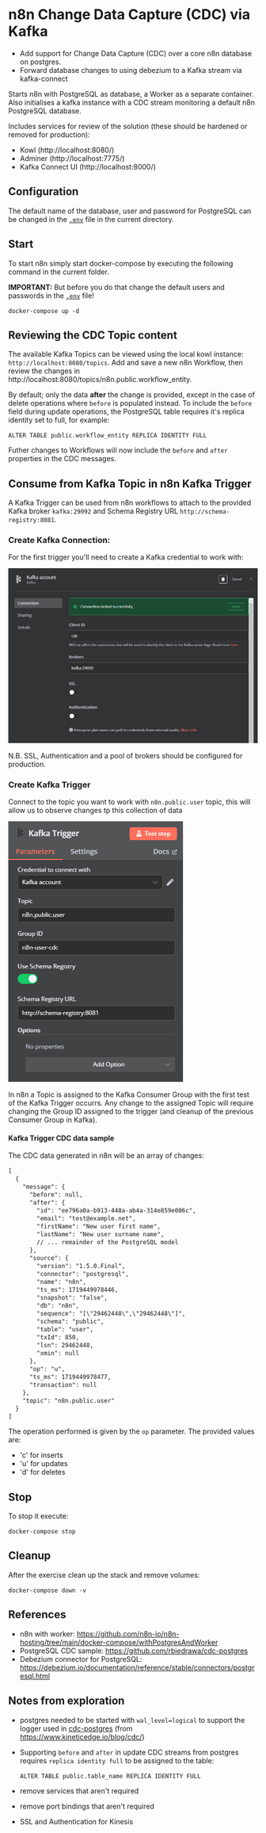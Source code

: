 # n8n Change Data Capture (CDC) via Kafka

- Add support for Change Data Capture (CDC) over a core n8n database on postgres. 
- Forward database changes to using debezium to a Kafka stream via kafka-connect

Starts n8n with PostgreSQL as database, a Worker as a separate container.
Also initialises a kafka instance with a CDC stream monitoring a default n8n PostgreSQL database.

Includes services for review of the solution (these should be hardened or removed for production):
  - Kowl (http://localhost:8080/)
  - Adminer (http://localhost:7775/)
  - Kafka Connect UI (http://localhost:8000/)

## Configuration

The default name of the database, user and password for PostgreSQL can be changed in the [`.env`](.env) file in the current directory.

## Start

To start n8n simply start docker-compose by executing the following
command in the current folder.

**IMPORTANT:** But before you do that change the default users and passwords in the [`.env`](.env) file!

```
docker-compose up -d
```

## Reviewing the CDC Topic content

The available Kafka Topics can be viewed using the local kowl instance: `http://localhost:8080/topics`.  Add and save a new n8n Workflow, then review the changes in http://localhost:8080/topics/n8n.public.workflow_entity.


By default; only the data **after** the change is provided, except in the case of delete operations where `before` is populated instead. To include the `before` field during update operations, the PostgreSQL table requires it's replica identity set to full, for example:
```
ALTER TABLE public.workflow_entity REPLICA IDENTITY FULL
```

Futher changes to Workflows will now include the `before` and `after` properties in the CDC messages.

## Consume from Kafka Topic in n8n Kafka Trigger

A Kafka Trigger can be used from n8n workflows to attach to the provided Kafka broker `kafka:29092` and Schema Registry URL `http://schema-registry:8081`.

### Create Kafka Connection:

For the first trigger you'll need to create a Kafka credential to work with:

![create connection to kafka](docs/connection.png)

N.B. SSL, Authentication and a pool of brokers should be configured for production.

### Create Kafka Trigger

Connect to the topic you want to work with `n8n.public.user` topic, this will allow us to observe changes tp this collection of data

![connect to n8n.public.user topic](docs/trigger.png)

In n8n a Topic is assigned to the Kafka Consumer Group with the first test of the Kafka Trigger occurrs. Any change to the assigned Topic will require changing the Group ID assigned to the trigger (and cleanup of the previous Consumer Group in Kafka).

#### Kafka Trigger CDC data sample

The CDC data generated in n8n will be an array of changes:
```
[
  {
    "message": {
      "before": null,
      "after": {
        "id": "ee796a0a-b913-448a-ab4a-314e859e006c",
        "email": "test@example.net",
        "firstName": "New user first name",
        "lastName": "New user surname name",
        // ... remainder of the PostgreSQL model
      },
      "source": {
        "version": "1.5.0.Final",
        "connector": "postgresql",
        "name": "n8n",
        "ts_ms": 1719449978446,
        "snapshot": "false",
        "db": "n8n",
        "sequence": "[\"29462448\",\"29462448\"]",
        "schema": "public",
        "table": "user",
        "txId": 850,
        "lsn": 29462448,
        "xmin": null
      },
      "op": "u",
      "ts_ms": 1719449978477,
      "transaction": null
    },
    "topic": "n8n.public.user"
  }
]
```

The operation performed is given by the `op` parameter. The provided values are:
* 'c' for inserts
* 'u' for updates
* 'd' for deletes


## Stop

To stop it execute:

```
docker-compose stop
```

## Cleanup

After the exercise clean up the stack and remove volumes:

```
docker-compose down -v
```

## References

- n8n with worker: https://github.com/n8n-io/n8n-hosting/tree/main/docker-compose/withPostgresAndWorker
- PostgreSQL CDC sample: https://github.com/rbiedrawa/cdc-postgres
- Debezium connector for PostgreSQL: https://debezium.io/documentation/reference/stable/connectors/postgresql.html

## Notes from exploration
- postgres needed to be started with `wal_level=logical` to support the logger used in [cdc-postgres](https://github.com/rbiedrawa/cdc-postgres) (from https://www.kineticedge.io/blog/cdc/)
- Supporting `before` and `after` in update CDC streams from postgres requires `replica identity full` to be assigned to the table:
    ```
    ALTER TABLE public.table_name REPLICA IDENTITY FULL
    ```

- remove services that aren't required
- remove port bindings that aren't required
- SSL and Authentication for Kinesis
